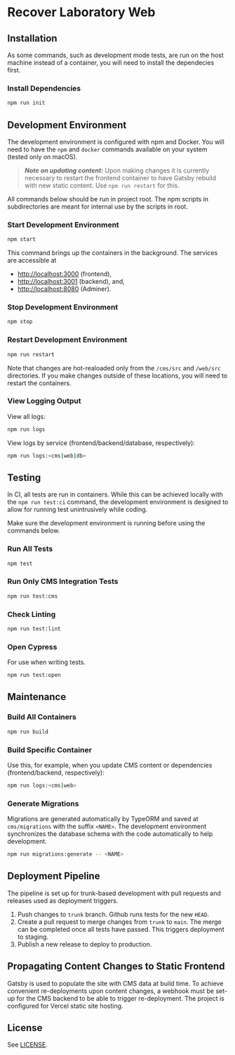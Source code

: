 # Recover Laboratory Web

## Installation

As some commands, such as development mode tests, are run on the host machine instead of a container, you will need to install the dependecies first.

### Install Dependencies

```bash
npm run init
```

## Development Environment

The development environment is configured with npm and Docker. You will need to have the `npm` and `docker` commands available on your system (tested only on macOS).

> _**Note on updating content:**_ Upon making changes it is currently necessary to restart the frontend container to have Gatsby rebuild with new static content. Use `npm run restart` for this.

All commands below should be run in project root. The npm scripts in subdirectories are meant for internal use by the scripts in root.

### Start Development Environment

```bash
npm start
```

This command brings up the containers in the background. The services are accessible at

- [http://localhost:3000](http://localhost:3000/) (frontend),
- [http://localhost:3001](http://localhost:3001/) (backend), and,
- [http://localhost:8080](http://localhost:8080/) (Adminer).

### Stop Development Environment

```bash
npm stop
```

### Restart Development Environment

```bash
npm run restart
```

Note that changes are hot-realoaded only from the `/cms/src` and `/web/src` directories. If you make changes outside of these locations, you will need to restart the containers.

### View Logging Output

View all logs:

```bash
npm run logs
```

View logs by service (frontend/backend/database, respectively):

```bash
npm run logs:<cms|web|db>
```

## Testing

In CI, all tests are run in containers. While this can be achieved locally with the `npm run test:ci` command, the development environment is designed to allow for running test unintrusively while coding.

Make sure the development environment is running before using the commands below.

### Run All Tests

```bash
npm test
```

### Run Only CMS Integration Tests

```bash
npm run test:cms
```

### Check Linting

```bash
npm run test:lint
```

### Open Cypress

For use when writing tests.

```bash
npm run test:open
```

## Maintenance

### Build All Containers

```bash
npm run build
```

### Build Specific Container

Use this, for example, when you update CMS content or dependencies (frontend/backend, respectively):

```bash
npm run logs:<cms|web>
```

### Generate Migrations

Migrations are generated automatically by TypeORM and saved at `cms/migrations` with the suffix `<NAME>`. The development environment synchronizes the database schema with the code automatically to help development.

```bash
npm run migrations:generate -- <NAME>
```

## Deployment Pipeline

The pipeline is set up for trunk-based development with pull requests and releases used as deployment triggers.

1. Push changes to `trunk` branch. Github runs tests for the new `HEAD`.
2. Create a pull request to merge changes from `trunk` to `main`. The merge can be completed once all tests have passed. This triggers deployment to staging.
3. Publish a new release to deploy to production.

## Propagating Content Changes to Static Frontend

Gatsby is used to populate the site with CMS data at build time. To achieve convenient re-deployments upon content changes, a webhook must be set-up for the CMS backend to be able to trigger re-deployment. The project is configured for Vercel static site hosting.

## License

See [LICENSE](./LICENSE).
